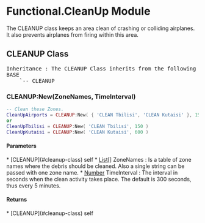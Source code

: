 # Functional.CleanUp Module
The CLEANUP class keeps an area clean of crashing or colliding airplanes. It also prevents airplanes from firing within this area.

## CLEANUP Class
<pre>
Inheritance : The CLEANUP Class inherits from the following parents :
BASE
	`-- CLEANUP
</pre>


### CLEANUP:New(ZoneNames, TimeInterval)
``` lua
-- Clean these Zones.
CleanUpAirports = CLEANUP:New( { 'CLEAN Tbilisi', 'CLEAN Kutaisi' }, 150 )
or
CleanUpTbilisi = CLEANUP:New( 'CLEAN Tbilisi', 150 )
CleanUpKutaisi = CLEANUP:New( 'CLEAN Kutaisi', 600 )
```

<h4> Parameters </h4>
* [CLEANUP](#cleanup-class)
self
* <u>List[]</u> ZoneNames : Is a table of zone names where the debris should be cleaned. Also a single string can be passed with one zone name.
* <u>Number</u> TimeInterval : The interval in seconds when the clean activity takes place. The default is 300 seconds, thus every 5 minutes.

<h4> Returns </h4>
* [CLEANUP](#cleanup-class)
self


